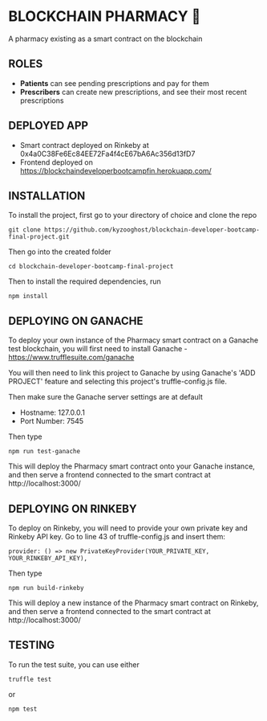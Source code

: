 # BLOCKCHAIN PHARMACY 💊

A pharmacy existing as a smart contract on the blockchain

## ROLES
- **Patients** can see pending prescriptions and pay for them
- **Prescribers** can create new prescriptions, and see their most recent prescriptions

## DEPLOYED APP
- Smart contract deployed on Rinkeby at 0x4a0C38Fe6Ec84EE72Fa4f4cE67bA6Ac356d13fD7
- Frontend deployed on https://blockchaindeveloperbootcampfin.herokuapp.com/

## INSTALLATION

To install the project, first go to your directory of choice and clone the repo

    git clone https://github.com/kyzooghost/blockchain-developer-bootcamp-final-project.git

Then go into the created folder

    cd blockchain-developer-bootcamp-final-project

Then to install the required dependencies, run

    npm install

## DEPLOYING ON GANACHE

To deploy your own instance of the Pharmacy smart contract on a Ganache test blockchain, you will first need to install Ganache - https://www.trufflesuite.com/ganache

You will then need to link this project to Ganache by using Ganache's 'ADD PROJECT' feature and selecting this project's truffle-config.js file.

Then make sure the Ganache server settings are at default
- Hostname: 127.0.0.1
- Port Number: 7545

Then type

    npm run test-ganache

This will deploy the Pharmacy smart contract onto your Ganache instance, and then serve a frontend connected to the smart contract at http://localhost:3000/

## DEPLOYING ON RINKEBY

To deploy on Rinkeby, you will need to provide your own private key and Rinkeby API key. Go to line 43 of truffle-config.js and insert them: 

    provider: () => new PrivateKeyProvider(YOUR_PRIVATE_KEY, YOUR_RINKEBY_API_KEY),

Then type

    npm run build-rinkeby

This will deploy a new instance of the Pharmacy smart contract on Rinkeby, and then serve a frontend connected to the smart contract at http://localhost:3000/

## TESTING

To run the test suite, you can use either

    truffle test

or

    npm test